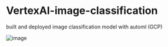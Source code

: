 # VertexAI-image-classification
built and deployed image classification model with automl (GCP)

![image](https://github.com/user-attachments/assets/91d2d660-2afb-4041-a2e3-ee4281e292b4)

